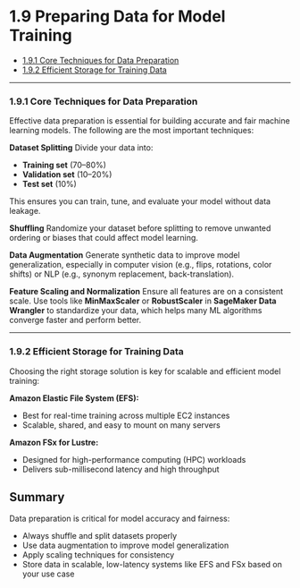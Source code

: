 # 1.9 Preparing Data for Model Training

- [1.9.1 Core Techniques for Data Preparation](#191-core-techniques-for-data-preparation)
- [1.9.2 Efficient Storage for Training Data](#192-efficient-storage-for-training-data)

---

### 1.9.1 Core Techniques for Data Preparation

Effective data preparation is essential for building accurate and fair machine learning models. The following are the most important techniques:

**Dataset Splitting**
Divide your data into:
- **Training set** (70–80%)
- **Validation set** (10–20%)
- **Test set** (10%)

This ensures you can train, tune, and evaluate your model without data leakage.

**Shuffling**
Randomize your dataset before splitting to remove unwanted ordering or biases that could affect model learning.

**Data Augmentation**
Generate synthetic data to improve model generalization, especially in computer vision (e.g., flips, rotations, color shifts) or NLP (e.g., synonym replacement, back-translation).

**Feature Scaling and Normalization**
Ensure all features are on a consistent scale. Use tools like **MinMaxScaler** or **RobustScaler** in **SageMaker Data Wrangler** to standardize your data, which helps many ML algorithms converge faster and perform better.

---
### 1.9.2 Efficient Storage for Training Data

Choosing the right storage solution is key for scalable and efficient model training:

**Amazon Elastic File System (EFS):**
- Best for real-time training across multiple EC2 instances
- Scalable, shared, and easy to mount on many servers

**Amazon FSx for Lustre:**
- Designed for high-performance computing (HPC) workloads
- Delivers sub-millisecond latency and high throughput


## Summary

Data preparation is critical for model accuracy and fairness:
- Always shuffle and split datasets properly
- Use data augmentation to improve model generalization
- Apply scaling techniques for consistency
- Store data in scalable, low-latency systems like EFS and FSx based on your use case
